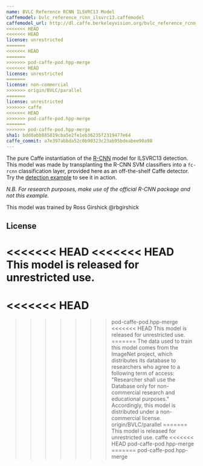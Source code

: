```yaml
---
name: BVLC Reference RCNN ILSVRC13 Model
caffemodel: bvlc_reference_rcnn_ilsvrc13.caffemodel
caffemodel_url: http://dl.caffe.berkeleyvision.org/bvlc_reference_rcnn_ilsvrc13.caffemodel
<<<<<<< HEAD
<<<<<<< HEAD
license: unrestricted
=======
<<<<<<< HEAD
=======
>>>>>>> pod-caffe-pod.hpp-merge
<<<<<<< HEAD
license: unrestricted
=======
license: non-commercial
>>>>>>> origin/BVLC/parallel
=======
license: unrestricted
>>>>>>> caffe
<<<<<<< HEAD
>>>>>>> pod-caffe-pod.hpp-merge
=======
>>>>>>> pod-caffe-pod.hpp-merge
sha1: bdd8abb885819cba5e2fe1eb36235f2319477e64
caffe_commit: a7e397abbda52c0b90323c23ab95bdeabee90a98
---
```


The pure Caffe instantiation of the [R-CNN](https://github.com/rbgirshick/rcnn) model for ILSVRC13 detection.
This model was made by transplanting the R-CNN SVM classifiers into a `fc-rcnn` classification layer, provided here as an off-the-shelf Caffe detector.
Try the [detection example](http://nbviewer.ipython.org/github/BVLC/caffe/blob/master/examples/detection.ipynb) to see it in action.

*N.B. For research purposes, make use of the official R-CNN package and not this example.*

This model was trained by Ross Girshick @rbgirshick

## License

<<<<<<< HEAD
<<<<<<< HEAD
This model is released for unrestricted use.
=======
<<<<<<< HEAD
=======
>>>>>>> pod-caffe-pod.hpp-merge
<<<<<<< HEAD
This model is released for unrestricted use.
=======
The data used to train this model comes from the ImageNet project, which distributes its database to researchers who agree to a following term of access:
"Researcher shall use the Database only for non-commercial research and educational purposes."
Accordingly, this model is distributed under a non-commercial license.
>>>>>>> origin/BVLC/parallel
=======
This model is released for unrestricted use.
>>>>>>> caffe
<<<<<<< HEAD
>>>>>>> pod-caffe-pod.hpp-merge
=======
>>>>>>> pod-caffe-pod.hpp-merge
